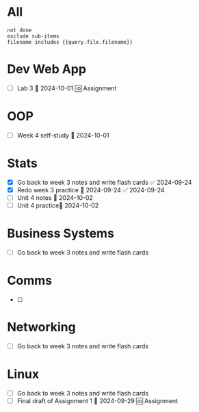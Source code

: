 # All
```tasks
not done
exclude sub-items
filename includes {{query.file.filename}}
```

# Dev Web App
- [ ] Lab 3 📅 2024-10-01 🆔 Assignment
# OOP
- [ ] Week 4 self-study 📅 2024-10-01 
# Stats
- [x] Go back to week 3 notes and write flash cards ✅ 2024-09-24
- [x] Redo week 3 practice 📅 2024-09-24 ✅ 2024-09-24
- [ ] Unit 4 notes 📅 2024-10-02 
- [ ] Unit 4 practice📅 2024-10-02 
# Business Systems
- [ ] Go back to week 3 notes and write flash cards
# Comms
- [ ]
# Networking
- [ ] Go back to week 3 notes and write flash cards
# Linux
- [ ] Go back to week 3 notes and write flash cards
- [ ] Final draft of Assignment 1 📅 2024-09-29 🆔 Assignment
